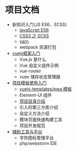 # 项目文档



* 新知识入门(JS ES6、SCSS)
    * [javaScript ES6](javascript-ES6.md)
    * [CSS3 之 SCSS](css-scss.md)
    * [yarn](yarn.md)
    * webpack 资源打包
* [vuejs框架入门](vuejs.md)
    * Vue.js 是什么
    * Vue 自定义组件示例
    * vue-router
    * vuex 储存状态管理器
* [项目模板使用入门](project-template.md)
    * [vuejs-templates/pwa 模板](vuejs-template.md)
    * Element-UI 组件
    * [项目目录介绍](folder.md)
    * 引入的第三方库介绍
    * 自定义方法介绍
    * 模块页面快速构建工具
    * 项目开发规范
* [辅助工具与平台](auxiliary-tools.md)
    * 字符图标管理平台
    * php/webstorm IDE